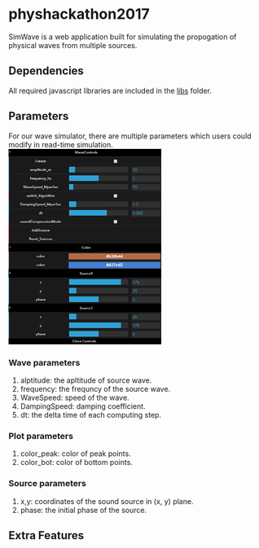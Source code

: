# physhackathon2017
SimWave is a web application built for simulating the propogation of physical waves from multiple sources.

## Dependencies
All required javascript libraries are included in the [libs](https://github.com/kevenv/physhackathon2017/tree/master/libs) folder.
## Parameters
For our wave simulator, there are multiple parameters which users could modify in read-time simulation.
</br>
<img src="https://github.com/kevenv/physhackathon2017/blob/master/controlPanel.jpg" width="300px">
### Wave parameters 
1. alptitude: the apltitude of source wave.
2. frequency: the frequncy of the source wave.
3. WaveSpeed: speed of the wave.
4. DampingSpeed: damping coefficient.
5. dt: the delta time of each computing step.
### Plot parameters
1. color_peak: color of peak points.
2. color_bot: color of bottom points.
### Source parameters
1. x,y: coordinates of the sound source in (x, y) plane.
2. phase: the initial phase of the source.

## Extra Features
